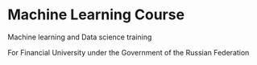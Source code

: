 # Machine Learning Course
Machine learning and Data science training  

For Financial University under the Government of the Russian Federation 
